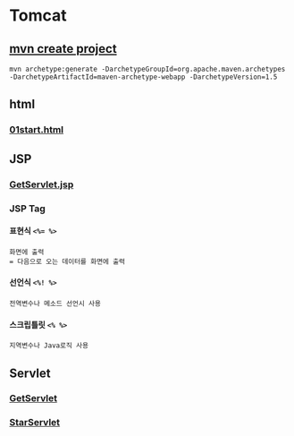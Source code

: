 # Tomcat
## [mvn create project](https://maven.apache.org/archetypes/maven-archetype-webapp/)
```shell
mvn archetype:generate -DarchetypeGroupId=org.apache.maven.archetypes -DarchetypeArtifactId=maven-archetype-webapp -DarchetypeVersion=1.5
```
## html
### [01start.html](./java/jsp/jsp079/src/main/webapp/01start.html)
## JSP
### [GetServlet.jsp](./java/jsp/jsp079/src/main/webapp/GetServlet.jsp)
### JSP Tag
#### 표현식 `<%= %>`
```
화면에 출력
= 다음으로 오는 데이터를 화면에 출력
```
#### 선언식 `<%! %>`
```
전역변수나 메소드 선언시 사용
```
#### 스크립틀릿 `<% %>`
```
지역변수나 Java로직 사용
```
## Servlet
### [GetServlet](./java/jsp/jsp079/src/main/java/com/the/ex/GetServlet.java)
### [StarServlet](./java/jsp/jsp079/src/main/java/com/the/ex/StarServlet.java)
